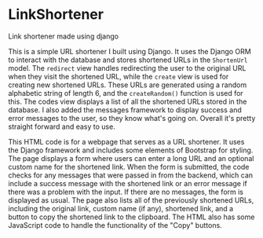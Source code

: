 # LinkShortener
Link shortener made using django

This is a simple URL shortener I built using Django. It uses the Django ORM to interact with the database and stores shortened URLs in the `ShortenUrl` model. The `redirect` view handles redirecting the user to the original URL when they visit the shortened URL, while the `create` view is used for creating new shortened URLs. These URLs are generated using a random alphabetic string of length 6, and the `createRandom()` function is used for this. The codes view displays a list of all the shortened URLs stored in the database. I also added the messages framework to display success and error messages to the user, so they know what's going on. Overall it's pretty straight forward and easy to use.

This HTML code is for a webpage that serves as a URL shortener. It uses the Django framework and includes some elements of Bootstrap for styling. The page displays a form where users can enter a long URL and an optional custom name for the shortened link. When the form is submitted, the code checks for any messages that were passed in from the backend, which can include a success message with the shortened link or an error message if there was a problem with the input. If there are no messages, the form is displayed as usual.
The page also lists all of the previously shortened URLs, including the original link, custom name (if any), shortened link, and a button to copy the shortened link to the clipboard. The HTML also has some JavaScript code to handle the functionality of the "Copy" buttons.
